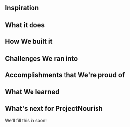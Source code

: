## Inspiration

## What it does

## How We built it

## Challenges We ran into

## Accomplishments that We're proud of

## What We learned

## What's next for ProjectNourish


We'll fill this in soon!
